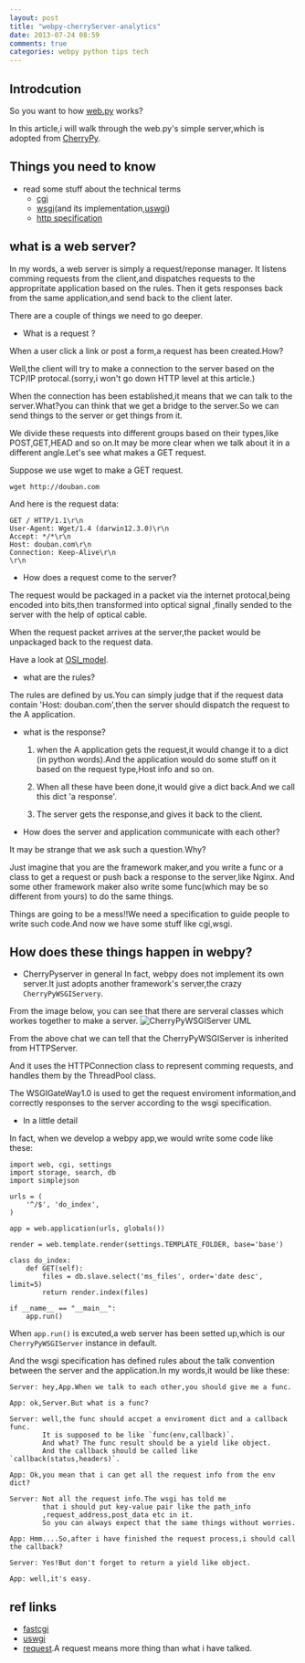 ```yaml
---
layout: post
title: "webpy-cherryServer-analytics"
date: 2013-07-24 08:59
comments: true
categories: webpy python tips tech
---
```


Introdcution
------------
So you want to how [web.py][0] works?

In this article,i will walk through the web.py's simple server,which is adopted from [CherryPy][1].

Things you need to know
--------------
- read some stuff about the technical terms
    - [cgi][2]
    - [wsgi][3](and its implementation,[uswgi][4])
    - [http specification][5]

<!--more-->
what is a web server?
--------------------

In my words, a web server is simply a request/reponse manager.
It listens comming requests from the client,and dispatches requests to the appropritate application based on the rules.
Then it gets responses back from the same application,and send back to the client later.

There are a couple of things we need to go deeper.

- What is a request ?

When a user click a link or post a form,a request has been created.How?

Well,the client will try to make a connection to the server based on the TCP/IP protocal.(sorry,i won't go down HTTP level at this article.)

When the connection has been established,it means that we can talk to the server.What?you can think that we get a bridge to the server.So we can send things to the server or  get things from it.

We divide these requests into different groups based on their types,like POST,GET,HEAD and so on.It may be more clear when we talk about it in a different angle.Let's see what makes a GET request.

Suppose we use wget to make a GET request.

`wget http://douban.com`

And here is the request data:

```
GET / HTTP/1.1\r\n
User-Agent: Wget/1.4 (darwin12.3.0)\r\n
Accept: */*\r\n
Host: douban.com\r\n
Connection: Keep-Alive\r\n
\r\n
```

- How does a request come to the server?

The request would be packaged in a packet via the internet protocal,being encoded into bits,then transformed into optical signal ,finally sended to the server with the help of optical cable.

When the request packet arrives at the server,the packet would be unpackaged back to the request data.

Have a look at [OSI_model][7].

- what are the rules?

The rules are defined by us.You can simply judge that if the request data contain 'Host: douban.com',then the server should dispatch the request to the A application.

- what is the response?

    1. when the A application gets the request,it would change it to a dict (in python words).And the application would do some stuff on it based on the request type,Host info and so on.

    2. When all these have been done,it would give a dict back.And we call this dict 'a response'.

    3. The server gets the response,and gives it back to the client.

- How does the server and application communicate with each other?

It may be strange that we ask such a question.Why?

Just imagine that you are the framework maker,and you write a func or a class to get a request or push back a response to the server,like Nginx.
And some other framework maker also write some func(which may be so different from yours) to do the same things.

Things are going to be a mess!!We need a specification to guide people to write such code.And now we have some stuff like cgi,wsgi.

How does these things happen in webpy?
--------------------------------------

- CherryPyserver in general
In fact, webpy does not implement its own server.It just adopts another framework's server,the crazy `CherryPyWSGIServery`.

From the image below, you can see that there are serveral classes which workes together to make a server.
![CherryPyWSGIServer UML][6]

From the above chat we can tell that the CherryPyWSGIServer is inherited from HTTPServer.

And it uses the HTTPConnection class to represent comming requests,
and handles them by the ThreadPool class.

The WSGIGateWay1.0 is used to get the request enviroment information,and correctly responses to the server according to the wsgi specification.

- In a little detail

In fact, when we develop a webpy app,we would write some code like these:

```
import web, cgi, settings
import storage, search, db
import simplejson

urls = (
    '^/$', 'do_index',
)

app = web.application(urls, globals())

render = web.template.render(settings.TEMPLATE_FOLDER, base='base')

class do_index:
    def GET(self):
		files = db.slave.select('ms_files', order='date desc', limit=5)
		return render.index(files)

if __name__ == "__main__":
    app.run()
```

When `app.run()` is excuted,a web server has been setted up,which is our `CherryPyWSGIServer` instance in default.

And the wsgi specification has defined rules about the talk convention between the server and the application.In my words,it would be like these:
```
Server: hey,App.When we talk to each other,you should give me a func.

App: ok,Server.But what is a func?

Server: well,the func should accpet a enviroment dict and a callback func.
        It is supposed to be like `func(env,callback)`.
        And what? The func result should be a yield like object.
        And the callback should be called like `callback(status,headers)`.

App: Ok,you mean that i can get all the request info from the env dict?

Server: Not all the request info.The wsgi has told me
        that i should put key-value pair like the path_info
        ,request_address,post_data etc in it.
        So you can always expect that the same things without worries.

App: Hmm....So,after i have finished the request process,i should call the callback?

Server: Yes!But don't forget to return a yield like object.

App: well,it's easy.
```

ref links
----
- [fastcgi](http://www.fastcgi.com/drupal/)
- [uswgi](http://projects.unbit.it/uwsgi/)
- [request](http://en.wikipedia.org/wiki/Hypertext_Transfer_Protocol).A request means more thing than what i have talked.

[0]: http://webpy.org
[1]: http://www.cherrypy.org/
[2]: http://www.ietf.org/rfc/rfc3875
[3]: http://www.python.org/dev/peps/pep-0333/
[4]: http://uwsgi-docs.readthedocs.org/en/latest/
[5]: http://tools.ietf.org/html/rfc2616
[6]: /images/webpy/webpy-server-uml.png "CherryPyWSGIServer UML"
[7]: http://en.wikipedia.org/wiki/OSI_model
